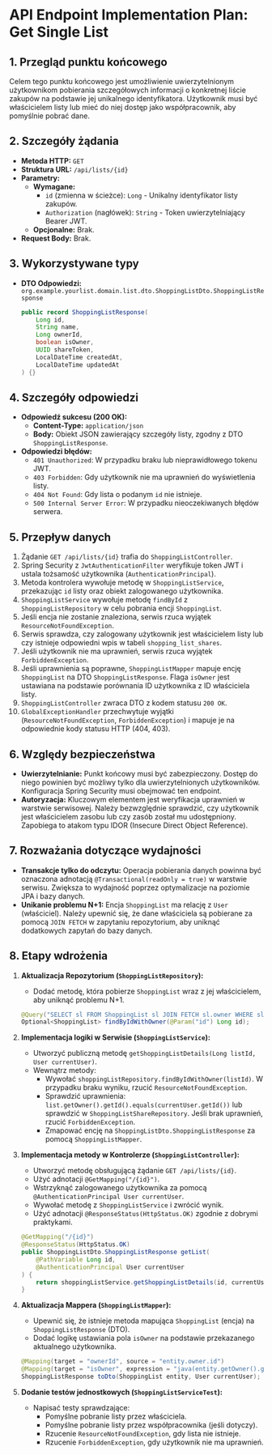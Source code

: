 # API Endpoint Implementation Plan: Get Single List

## 1. Przegląd punktu końcowego
Celem tego punktu końcowego jest umożliwienie uwierzytelnionym użytkownikom pobierania szczegółowych informacji o konkretnej liście zakupów na podstawie jej unikalnego identyfikatora. Użytkownik musi być właścicielem listy lub mieć do niej dostęp jako współpracownik, aby pomyślnie pobrać dane.

## 2. Szczegóły żądania
- **Metoda HTTP:** `GET`
- **Struktura URL:** `/api/lists/{id}`
- **Parametry:**
  - **Wymagane:**
    - `id` (zmienna w ścieżce): `Long` - Unikalny identyfikator listy zakupów.
    - `Authorization` (nagłówek): `String` - Token uwierzytelniający Bearer JWT.
  - **Opcjonalne:** Brak.
- **Request Body:** Brak.

## 3. Wykorzystywane typy
- **DTO Odpowiedzi:** `org.example.yourlist.domain.list.dto.ShoppingListDto.ShoppingListResponse`
  ```java
  public record ShoppingListResponse(
      Long id,
      String name,
      Long ownerId,
      boolean isOwner,
      UUID shareToken,
      LocalDateTime createdAt,
      LocalDateTime updatedAt
  ) {}
  ```

## 4. Szczegóły odpowiedzi
- **Odpowiedź sukcesu (200 OK):**
  - **Content-Type:** `application/json`
  - **Body:** Obiekt JSON zawierający szczegóły listy, zgodny z DTO `ShoppingListResponse`.
- **Odpowiedzi błędów:**
  - `401 Unauthorized`: W przypadku braku lub nieprawidłowego tokenu JWT.
  - `403 Forbidden`: Gdy użytkownik nie ma uprawnień do wyświetlenia listy.
  - `404 Not Found`: Gdy lista o podanym `id` nie istnieje.
  - `500 Internal Server Error`: W przypadku nieoczekiwanych błędów serwera.

## 5. Przepływ danych
1.  Żądanie `GET /api/lists/{id}` trafia do `ShoppingListController`.
2.  Spring Security z `JwtAuthenticationFilter` weryfikuje token JWT i ustala tożsamość użytkownika (`AuthenticationPrincipal`).
3.  Metoda kontrolera wywołuje metodę w `ShoppingListService`, przekazując `id` listy oraz obiekt zalogowanego użytkownika.
4.  `ShoppingListService` wywołuje metodę `findById` z `ShoppingListRepository` w celu pobrania encji `ShoppingList`.
5.  Jeśli encja nie zostanie znaleziona, serwis rzuca wyjątek `ResourceNotFoundException`.
6.  Serwis sprawdza, czy zalogowany użytkownik jest właścicielem listy lub czy istnieje odpowiedni wpis w tabeli `shopping_list_shares`.
7.  Jeśli użytkownik nie ma uprawnień, serwis rzuca wyjątek `ForbiddenException`.
8.  Jeśli uprawnienia są poprawne, `ShoppingListMapper` mapuje encję `ShoppingList` na DTO `ShoppingListResponse`. Flaga `isOwner` jest ustawiana na podstawie porównania ID użytkownika z ID właściciela listy.
9.  `ShoppingListController` zwraca DTO z kodem statusu `200 OK`.
10. `GlobalExceptionHandler` przechwytuje wyjątki (`ResourceNotFoundException`, `ForbiddenException`) i mapuje je na odpowiednie kody statusu HTTP (404, 403).

## 6. Względy bezpieczeństwa
- **Uwierzytelnianie:** Punkt końcowy musi być zabezpieczony. Dostęp do niego powinien być możliwy tylko dla uwierzytelnionych użytkowników. Konfiguracja Spring Security musi obejmować ten endpoint.
- **Autoryzacja:** Kluczowym elementem jest weryfikacja uprawnień w warstwie serwisowej. Należy bezwzględnie sprawdzić, czy użytkownik jest właścicielem zasobu lub czy zasób został mu udostępniony. Zapobiega to atakom typu IDOR (Insecure Direct Object Reference).

## 7. Rozważania dotyczące wydajności
- **Transakcje tylko do odczytu:** Operacja pobierania danych powinna być oznaczona adnotacją `@Transactional(readOnly = true)` w warstwie serwisu. Zwiększa to wydajność poprzez optymalizacje na poziomie JPA i bazy danych.
- **Unikanie problemu N+1:** Encja `ShoppingList` ma relację z `User` (właściciel). Należy upewnić się, że dane właściciela są pobierane za pomocą `JOIN FETCH` w zapytaniu repozytorium, aby uniknąć dodatkowych zapytań do bazy danych.

## 8. Etapy wdrożenia
1.  **Aktualizacja Repozytorium (`ShoppingListRepository`):**
    -   Dodać metodę, która pobierze `ShoppingList` wraz z jej właścicielem, aby uniknąć problemu N+1.
    ```java
    @Query("SELECT sl FROM ShoppingList sl JOIN FETCH sl.owner WHERE sl.id = :id")
    Optional<ShoppingList> findByIdWithOwner(@Param("id") Long id);
    ```

2.  **Implementacja logiki w Serwisie (`ShoppingListService`):**
    -   Utworzyć publiczną metodę `getShoppingListDetails(Long listId, User currentUser)`.
    -   Wewnątrz metody:
        -   Wywołać `shoppingListRepository.findByIdWithOwner(listId)`. W przypadku braku wyniku, rzucić `ResourceNotFoundException`.
        -   Sprawdzić uprawnienia: `list.getOwner().getId().equals(currentUser.getId())` lub sprawdzić w `ShoppingListShareRepository`. Jeśli brak uprawnień, rzucić `ForbiddenException`.
        -   Zmapować encję na `ShoppingListDto.ShoppingListResponse` za pomocą `ShoppingListMapper`.

3.  **Implementacja metody w Kontrolerze (`ShoppingListController`):**
    -   Utworzyć metodę obsługującą żądanie `GET /api/lists/{id}`.
    -   Użyć adnotacji `@GetMapping("/{id}")`.
    -   Wstrzyknąć zalogowanego użytkownika za pomocą `@AuthenticationPrincipal User currentUser`.
    -   Wywołać metodę z `ShoppingListService` i zwrócić wynik.
    -   Użyć adnotacji `@ResponseStatus(HttpStatus.OK)` zgodnie z dobrymi praktykami.
    ```java
    @GetMapping("/{id}")
    @ResponseStatus(HttpStatus.OK)
    public ShoppingListDto.ShoppingListResponse getList(
        @PathVariable Long id,
        @AuthenticationPrincipal User currentUser
    ) {
        return shoppingListService.getShoppingListDetails(id, currentUser);
    }
    ```

4.  **Aktualizacja Mappera (`ShoppingListMapper`):**
    -   Upewnić się, że istnieje metoda mapująca `ShoppingList` (encja) na `ShoppingListResponse` (DTO).
    -   Dodać logikę ustawiania pola `isOwner` na podstawie przekazanego aktualnego użytkownika.
    ```java
    @Mapping(target = "ownerId", source = "entity.owner.id")
    @Mapping(target = "isOwner", expression = "java(entity.getOwner().getId().equals(currentUser.getId()))")
    ShoppingListResponse toDto(ShoppingList entity, User currentUser);
    ```

5.  **Dodanie testów jednostkowych (`ShoppingListServiceTest`):**
    -   Napisać testy sprawdzające:
        -   Pomyślne pobranie listy przez właściciela.
        -   Pomyślne pobranie listy przez współpracownika (jeśli dotyczy).
        -   Rzucenie `ResourceNotFoundException`, gdy lista nie istnieje.
        -   Rzucenie `ForbiddenException`, gdy użytkownik nie ma uprawnień.
